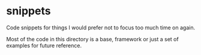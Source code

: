 # snippets
Code snippets for things I would prefer not to focus too much time on again.

Most of the code in this directory is a base, framework or just a set of examples for future reference.
